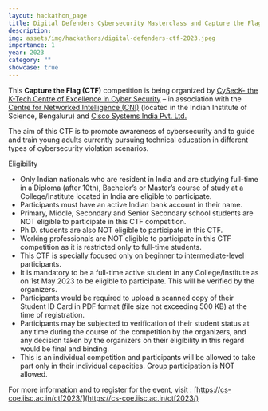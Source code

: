 ```yaml
---
layout: hackathon_page
title: Digital Defenders Cybersecurity Masterclass and Capture the Flag (CTF) Competition 2023
description: 
img: assets/img/hackathons/digital-defenders-ctf-2023.jpeg  
importance: 1
year: 2023
category: ""
showcase: true
---
```



<center>
</center>


This **Capture the Flag (CTF)** competition is being organized by [CySecK- the K-Tech Centre of Excellence in Cyber Security](https://cs-coe.iisc.ac.in/) – in association with the [Centre for Networked Intelligence (CNI)](https://cni.iisc.ac.in/) (located in the Indian Institute of Science, Bengaluru) and [Cisco Systems India Pvt. Ltd.](https://www.cisco.com/site/in/en/index.html)

The aim of this CTF is to promote awareness of cybersecurity and to guide and train young adults currently pursuing technical education in different types of cybersecurity violation scenarios.


Eligibility
* Only Indian nationals who are resident in India and are studying full-time in a Diploma (after 10th), Bachelor’s or Master’s course of study at a College/Institute
  located in India are eligible to participate.
* Participants must have an active Indian bank account in their name.
* Primary, Middle, Secondary and Senior Secondary school students are NOT eligible to participate in this CTF competition.
* Ph.D. students are also NOT eligible to participate in this CTF.
* Working professionals are NOT eligible to participate in this CTF competition as it is restricted only to full-time students.
* This CTF is specially focused only on beginner to intermediate-level participants.
* It is mandatory to be a full-time active student in any College/Institute as on 1st May 2023 to be eligible to participate. This will be verified by the organizers.
* Participants would be required to upload a scanned copy of their Student ID Card in PDF format (file size not exceeding 500 KB) at the time of registration.
* Participants may be subjected to verification of their student status at any time during the course of the competition by the organizers, and any decision taken by
  the organizers on their eligibility in this regard would be final and binding.
* This is an individual competition and participants will be allowed to take part only in their individual capacities. Group participation is NOT allowed.


For more information and to register for the event, visit : [https://cs-coe.iisc.ac.in/ctf2023/](https://cs-coe.iisc.ac.in/ctf2023/)
